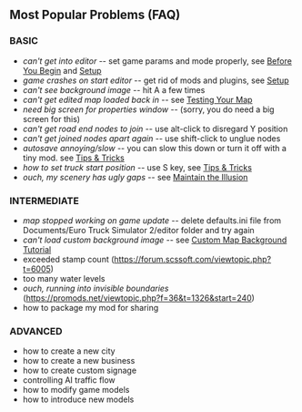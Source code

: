 ## Most Popular Problems (FAQ)

### BASIC
* *can't get into editor* -- set game params and mode properly, see [Before You Begin](tutorialguide.md) and [Setup](fundamentals/1_setup.md)
* *game crashes on start editor* -- get rid of mods and plugins, see [Setup](fundamentals/1_setup.md)
* *can't see background image* -- hit A a few times
* *can't get edited map loaded back in*  -- see [Testing Your Map](fundamentals/4_testing.md)
* *need big screen for properties window* -- (sorry, you do need a big screen for this)
* *can't get road end nodes to join* -- use alt-click to disregard Y position
* *can't get joined nodes apart again* -- use shift-click to unglue nodes
* *autosave annoying/slow* -- you can slow this down or turn it off with a tiny mod.  see [Tips & Tricks](fundamentals/6_tipsNtrix.md)
* *how to set truck start position* -- use S key, see [Tips & Tricks](fundamentals/6_tipsNtrix.md)
* *ouch, my scenery has ugly gaps* -- see [Maintain the Illusion](fundamentals/5_illusion.md)

### INTERMEDIATE
* *map stopped working on game update* -- delete defaults.ini file from Documents/Euro Truck Simulator 2/editor folder and try again
* *can't load custom background image* -- see [Custom Map Background Tutorial](./newmodule/1_imagery.md)
* exceeded stamp count (https://forum.scssoft.com/viewtopic.php?t=6005)
* too many water levels
* *ouch, running into invisible boundaries* (https://promods.net/viewtopic.php?f=36&t=1326&start=240)
* how to package my mod for sharing

### ADVANCED
* how to create a new city
* how to create a new business
* how to create custom signage
* controlling AI traffic flow
* how to modify game models
* how to introduce new models
